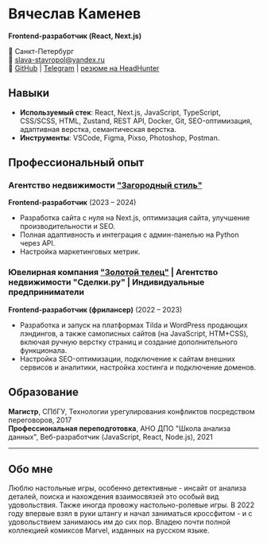 # Вячеслав Каменев
**Frontend-разработчик (React, Next.js)**

📍 Санкт-Петербург  
📧 slava-stavropol@yandex.ru  
🔗 [GitHub](https://github.com/kamen-raven) | [Telegram](https://t.me/kamen_raven) | [резюме на HeadHunter](https://spb.hh.ru/resume/8580adaaff0dc15b800039ed1f764e41334b4b)

## Навыки
- **Используемый стек**:  React, Next.js, JavaScript, TypeScript, CSS/SCSS, HTML, Zustand, REST API, Docker, Git, SEO-оптимизация, адаптивная верстка, семантическая верстка.
- **Инструменты**: VSCode, Figma, Pixso, Photoshop, Postman.

## Профессиональный опыт
### Агентство недвижимости ["Загородный стиль"](https://zagorodst.ru/)
**Frontend-разработчик** (2023 – 2024)
- Разработка сайта с нуля на Next.js, оптимизация сайта, улучшение производительности и SEO.
- Полная адаптивность и интеграция с админ-панелью на Python через API.
- Настройка маркетинговых метрик.

### Ювелирная компания ["Золотой телец"](https://zolotoy-telets.ru/) | Агентство недвижимости "Сделки.ру" | Индивидуальные предприниматели
**Frontend-разработчик (фрилансер)** (2022 – 2023)
- Разработка и запуск на платформах Tilda и WordPress продающих лэндингов, а также самописных сайтов (на JavaScript, HTM+CSS), включая ручную верстку страниц и создание дополнительного функционала.
- Настройка SEO-оптимизации, подключение к сайтам внешних сервисов и аналитики, настройка хостинга и подключение доменов.


## Образование
**Магистр**, СПбГУ, Технологии урегулирования конфликтов посредством переговоров, 2017  
**Профессиональная переподготовка**, АНО ДПО "Школа анализа данных", Веб-разработчик (JavaScript, React, Node.js), 2021

---

## Обо мне
Люблю настольные игры, особенно детективные - инсайт от анализа деталей, поиска и нахождения взаимосвязей это особый вид удовольствия. Также иногда провожу настольно-ролевые игры. 
В 2022 году впервые взял в руки штангу и начал заниматься кроссфитом - и с удовольствием занимаюсь им до сих пор.
Владею почти полной коллекцией комиксов Marvel, изданных на русском языке.
